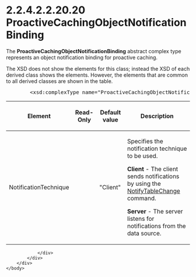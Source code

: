 <html dir="LTR" xmlns:mshelp="http://msdn.microsoft.com/mshelp" xmlns:ddue="http://ddue.schemas.microsoft.com/authoring/2003/5" xmlns:xlink="http://www.w3.org/1999/xlink" xmlns:tool="http://www.microsoft.com/tooltip">
    <head>
        <meta http-equiv="Content-Type" content="text/html; CHARSET=utf-8"></meta>
        <meta name="save" content="history"></meta>
        <title>2.2.4.2.2.20.20 ProactiveCachingObjectNotificationBinding</title>
        <xml>
            <mshelp:toctitle title="2.2.4.2.2.20.20 ProactiveCachingObjectNotificationBinding"></mshelp:toctitle>
            <mshelp:rltitle title="[MS-SSAS]: ProactiveCachingObjectNotificationBinding"></mshelp:rltitle>
            <mshelp:keyword index="A" term="fbfd4e8f-03a0-402d-af07-9ef41540f79c"></mshelp:keyword>
            <mshelp:attr name="DCSext.ContentType" value="open specification"></mshelp:attr>
            <mshelp:attr name="AssetID" value="fbfd4e8f-03a0-402d-af07-9ef41540f79c"></mshelp:attr>
            <mshelp:attr name="TopicType" value="kbRef"></mshelp:attr>
            <mshelp:attr name="DCSext.Title" value="[MS-SSAS]: ProactiveCachingObjectNotificationBinding" />
        </xml>
    </head>
    <body>
        <div id="header">
            <h1 class="heading">2.2.4.2.2.20.20 ProactiveCachingObjectNotificationBinding</h1>
        </div>
        <div id="mainSection">
            <div id="mainBody">
                <div id="allHistory" class="saveHistory"></div>
                <div id="sectionSection0" class="section" name="collapseableSection">
                    

<p>The <b>ProactiveCachingObjectNotificationBinding</b>
abstract complex type represents an object notification binding for proactive
caching.</p>

<p>The XSD does not show the elements for this class; instead
the XSD of each derived class shows the elements. However, the elements that
are common to all derived classes are shown in the table.  </p>

<dl>
<dd>
<div><pre>   &lt;xsd:complexType name=&quot;ProactiveCachingObjectNotificationBinding&quot; abstract=&quot;true&quot; /&gt;
</pre></div>
</dd></dl>

<table>
 <thead>
  <tr>
   <th>
   <p>Element</p>
   </th>
   <th>
   <p>Read-Only</p>
   </th>
   <th>
   <p>Default value</p>
   </th>
   <th>
   <p>Description</p>
   </th>
  </tr>
 </thead>
 <tr>
  <td>
  <p>NotificationTechnique</p>
  </td>
  <td>
  <p> </p>
  </td>
  <td>
  <p>&quot;Client&quot;</p>
  </td>
  <td>
  <p>Specifies the notification technique to be used.</p>
  <p><b>Client</b> - The client sends notifications by
  using the <a href="f52666f6-a501-4f7b-b798-bc026b4474ea.htm">NotifyTableChange</a>
  command.</p>
  <p><b>Server</b> - The server listens for notifications
  from the data source.</p>
  </td>
 </tr>
</table>

<p> </p>


                </div>
            </div>
        </div>
    </body>
</html>